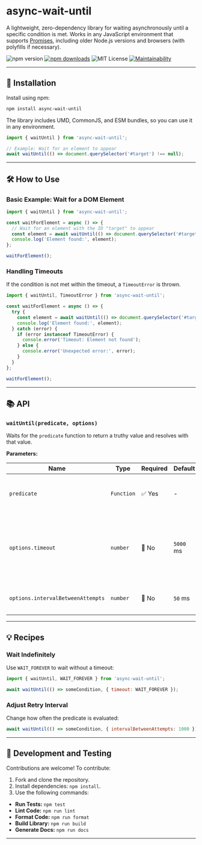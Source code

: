 # async-wait-until

A lightweight, zero-dependency library for waiting asynchronously until a specific condition is met. Works in any JavaScript environment that supports [Promises](https://developer.mozilla.org/en-US/docs/Web/JavaScript/Reference/Global_Objects/Promise), including older Node.js versions and browsers (with polyfills if necessary).

![npm version](https://img.shields.io/npm/v/async-wait-until)
[![npm downloads](https://img.shields.io/npm/dw/async-wait-until)](https://npmjs.org/package/async-wait-until)
![MIT License](https://img.shields.io/npm/l/async-wait-until)
[![Maintainability](https://api.codeclimate.com/v1/badges/2a967399786c0d306247/maintainability)](https://codeclimate.com/github/devlato/async-wait-until/maintainability)

---

## 🚀 Installation

Install using npm:

```sh
npm install async-wait-until
```

The library includes UMD, CommonJS, and ESM bundles, so you can use it in any environment.

```javascript
import { waitUntil } from 'async-wait-until';

// Example: Wait for an element to appear
await waitUntil(() => document.querySelector('#target') !== null);
```

---

## 🛠️ How to Use

### Basic Example: Wait for a DOM Element

```javascript
import { waitUntil } from 'async-wait-until';

const waitForElement = async () => {
  // Wait for an element with the ID "target" to appear
  const element = await waitUntil(() => document.querySelector('#target'), { timeout: 5000 });
  console.log('Element found:', element);
};

waitForElement();
```

### Handling Timeouts

If the condition is not met within the timeout, a `TimeoutError` is thrown.

```javascript
import { waitUntil, TimeoutError } from 'async-wait-until';

const waitForElement = async () => {
  try {
    const element = await waitUntil(() => document.querySelector('#target'), { timeout: 5000 });
    console.log('Element found:', element);
  } catch (error) {
    if (error instanceof TimeoutError) {
      console.error('Timeout: Element not found');
    } else {
      console.error('Unexpected error:', error);
    }
  }
};

waitForElement();
```

---

## 📚 API

### `waitUntil(predicate, options)`

Waits for the `predicate` function to return a truthy value and resolves with that value.

**Parameters:**

| Name                              | Type       | Required | Default   | Description                                                                          |
| --------------------------------- | ---------- | -------- | --------- | ------------------------------------------------------------------------------------ |
| `predicate`                       | `Function` | ✅ Yes   | -         | A function that returns a truthy value (or a Promise for one).                       |
| `options.timeout`                 | `number`   | 🚫 No    | `5000` ms | Maximum wait time before throwing `TimeoutError`. Use `WAIT_FOREVER` for no timeout. |
| `options.intervalBetweenAttempts` | `number`   | 🚫 No    | `50` ms   | Interval between predicate evaluations.                                              |

---

## 💡 Recipes

### Wait Indefinitely

Use `WAIT_FOREVER` to wait without a timeout:

```javascript
import { waitUntil, WAIT_FOREVER } from 'async-wait-until';

await waitUntil(() => someCondition, { timeout: WAIT_FOREVER });
```

### Adjust Retry Interval

Change how often the predicate is evaluated:

```javascript
await waitUntil(() => someCondition, { intervalBetweenAttempts: 1000 }); // Check every 1 second
```

---

## 🧪 Development and Testing

Contributions are welcome! To contribute:

1. Fork and clone the repository.
2. Install dependencies: `npm install`.
3. Use the following commands:

- **Run Tests:** `npm test`
- **Lint Code:** `npm run lint`
- **Format Code:** `npm run format`
- **Build Library:** `npm run build`
- **Generate Docs:** `npm run docs`

---
